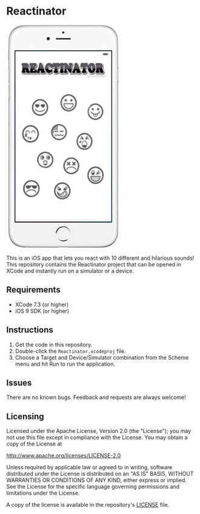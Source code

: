 Reactinator
==========================
![](image.png)

This is an iOS app that lets you react with 10 different and hilarious sounds!
This repository contains the Reactinator project that can be opened in XCode and instantly run on a simulator or a device.

## Requirements

* XCode 7.3 (or higher)
* iOS 9 SDK (or higher)

## Instructions

1. Get the code in this repository.
1. Double-click the  ```Reactinator.xcodeproj``` file.
1. Choose a Target and Device/Simulator combination from the Scheme menu and hit Run to run the application. 

## Issues

There are no known bugs.  Feedback and requests are always welcome!

## Licensing

Licensed under the Apache License, Version 2.0 (the "License");
you may not use this file except in compliance with the License.
You may obtain a copy of the License at

   http://www.apache.org/licenses/LICENSE-2.0

Unless required by applicable law or agreed to in writing, software
distributed under the License is distributed on an "AS IS" BASIS,
WITHOUT WARRANTIES OR CONDITIONS OF ANY KIND, either express or implied.
See the License for the specific language governing permissions and
limitations under the License.

A copy of the license is available in the repository's [LICENSE]( https://github.com/jaystu/Reactinator/blob/master/LICENSE) file.
